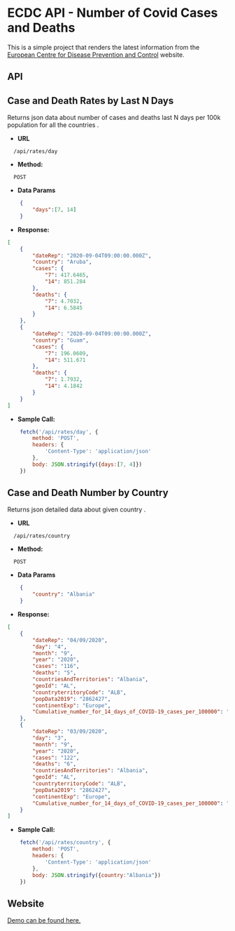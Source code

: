 # ECDC API - Number of Covid Cases and Deaths

This is a simple project that renders the latest information from the [European Centre for Disease Prevention and Control](https://opendata.ecdc.europa.eu/covid19/casedistribution/) website.

## API

**Case and Death Rates by Last N Days**
----
  Returns json data about number of cases and deaths last N days per 100k population for all the countries .

* **URL**
```
  /api/rates/day
```
* **Method:**
```
  POST
``` 
* **Data Params**
```json
    {
        "days":[7, 14]
    }
```
* **Response:**

```json
[
    { 
        "dateRep": "2020-09-04T09:00:00.000Z", 
        "country": "Aruba", 
        "cases": { 
            "7": 417.6465, 
            "14": 851.284 
        }, 
        "deaths": { 
            "7": 4.7032, 
            "14": 6.5845 
        } 
    },
    {
        "dateRep": "2020-09-04T09:00:00.000Z",
        "country": "Guam",
        "cases": {
            "7": 196.0609,
            "14": 511.671
        },
        "deaths": {
            "7": 1.7932,
            "14": 4.1842
        }
    }
]
```

* **Sample Call:**

```javascript
    fetch('/api/rates/day', {
        method: 'POST',
        headers: {
            'Content-Type': 'application/json'
        },
        body: JSON.stringify({days:[7, 4]})
    })
```

**Case and Death Number by Country**
----
  Returns json  detailed data about given country .

* **URL**
```
  /api/rates/country
```
* **Method:**
```
  POST
``` 
* **Data Params**
```json
    {
        "country": "Albania"
    }
```
* **Response:**

```json
[
    {
        "dateRep": "04/09/2020",
        "day": "4",
        "month": "9",
        "year": "2020",
        "cases": "116",
        "deaths": "5",
        "countriesAndTerritories": "Albania",
        "geoId": "AL",
        "countryterritoryCode": "ALB",
        "popData2019": "2862427",
        "continentExp": "Europe",
        "Cumulative_number_for_14_days_of_COVID-19_cases_per_100000": "65.57372467"
    },
    {
        "dateRep": "03/09/2020",
        "day": "3",
        "month": "9",
        "year": "2020",
        "cases": "122",
        "deaths": "6",
        "countriesAndTerritories": "Albania",
        "geoId": "AL",
        "countryterritoryCode": "ALB",
        "popData2019": "2862427",
        "continentExp": "Europe",
        "Cumulative_number_for_14_days_of_COVID-19_cases_per_100000": "66.93620484"
    }
]
```

* **Sample Call:**

```javascript
    fetch('/api/rates/country', {
        method: 'POST',
        headers: {
            'Content-Type': 'application/json'
        },
        body: JSON.stringify({country:"Albania"})
    })
```

## Website
[Demo can be found here.](https://ecdc-covid-cases.vercel.app/)